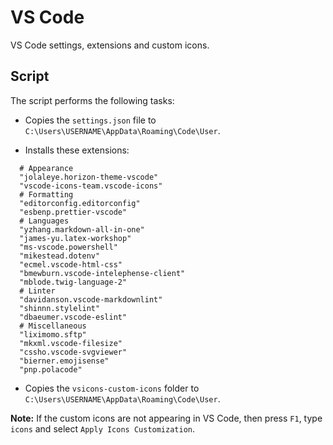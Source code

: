 # VS Code

VS Code settings, extensions and custom icons.

## Script

The script performs the following tasks:

- Copies the `settings.json` file to `C:\Users\USERNAME\AppData\Roaming\Code\User`.

- Installs these extensions:

```plaintext
  # Appearance
  "jolaleye.horizon-theme-vscode"
  "vscode-icons-team.vscode-icons"
  # Formatting
  "editorconfig.editorconfig"
  "esbenp.prettier-vscode"
  # Languages
  "yzhang.markdown-all-in-one"
  "james-yu.latex-workshop"
  "ms-vscode.powershell"
  "mikestead.dotenv"
  "ecmel.vscode-html-css"
  "bmewburn.vscode-intelephense-client"
  "mblode.twig-language-2"
  # Linter
  "davidanson.vscode-markdownlint"
  "shinnn.stylelint"
  "dbaeumer.vscode-eslint"
  # Miscellaneous
  "liximomo.sftp"
  "mkxml.vscode-filesize"
  "cssho.vscode-svgviewer"
  "bierner.emojisense"
  "pnp.polacode"
```

- Copies the `vsicons-custom-icons` folder to `C:\Users\USERNAME\AppData\Roaming\Code\User`.

**Note:** If the custom icons are not appearing in VS Code, then press `F1`, type `icons` and select `Apply Icons Customization`.
